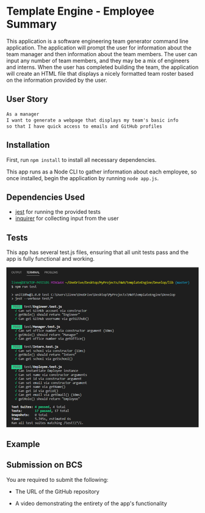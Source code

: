 # Template Engine - Employee Summary

This application is a software engineering team generator command line application. The application will prompt the user for information about the team manager and then information about the team members. The user can input any number of team members, and they may be a mix of engineers and interns. When the user has completed building the team, the application will create an HTML file that displays a nicely formatted team roster based on the information provided by the user.

## User Story
```
As a manager
I want to generate a webpage that displays my team's basic info
so that I have quick access to emails and GitHub profiles
```

## Installation

First, run `npm install` to install all necessary dependencies.

This app runs as a Node CLI to gather information about each employee, so once installed, begin the application by running `node app.js`.

## Dependencies Used

- [jest](https://jestjs.io/) for running the provided tests
- [inquirer](https://www.npmjs.com/package/inquirer) for collecting input from the user

## Tests

This app has several test.js files, ensuring that all unit tests pass and the app is fully functional and working. 

![Tests](./Assets/passing-tests.PNG)

## Example




## Submission on BCS

You are required to submit the following:

* The URL of the GitHub repository

* A video demonstrating the entirety of the app's functionality 
